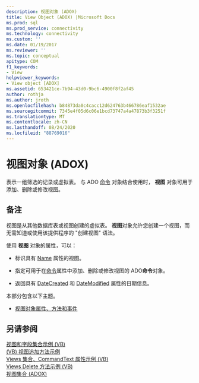 ```yaml
---
description: 视图对象 (ADOX)
title: View Object (ADOX) |Microsoft Docs
ms.prod: sql
ms.prod_service: connectivity
ms.technology: connectivity
ms.custom: ''
ms.date: 01/19/2017
ms.reviewer: ''
ms.topic: conceptual
apitype: COM
f1_keywords:
- View
helpviewer_keywords:
- View object [ADOX]
ms.assetid: 653421ce-7b94-43d0-9bc6-4900f8f2af45
author: rothja
ms.author: jroth
ms.openlocfilehash: b84873da0c4cacc12d624763b466786eaf1532ae
ms.sourcegitcommit: 7345e4f05d6c06e1bcd73747a4a47873b3f3251f
ms.translationtype: MT
ms.contentlocale: zh-CN
ms.lasthandoff: 08/24/2020
ms.locfileid: "88769016"
---
```

# <a name="view-object-adox"></a>视图对象 (ADOX)
表示一组筛选的记录或虚拟表。 与 ADO [命令](../ado-api/command-object-ado.md) 对象结合使用时， **视图** 对象可用于添加、删除或修改视图。  
  
## <a name="remarks"></a>备注  
 视图是从其他数据库表或视图创建的虚拟表。 **视图**对象允许您创建一个视图，而无需知道或使用该提供程序的 "创建视图" 语法。  
  
 使用 **视图** 对象的属性，可以：  
  
-   标识具有 [Name](./name-property-adox.md) 属性的视图。  
  
-   指定可用于在[命令](./command-property-adox.md)属性中添加、删除或修改视图的 ADO**命令**对象。  
  
-   返回具有 [DateCreated](./datecreated-property-adox.md) 和 [DateModified](./datemodified-property-adox.md) 属性的日期信息。  
  
 本部分包含以下主题。  
  
-   [视图对象属性、方法和事件](./view-object-properties-methods-and-events.md)  
  
## <a name="see-also"></a>另请参阅  
 [视图和字段集合示例 (VB) ](./views-and-fields-collections-example-vb.md)   
 [ (VB) 视图追加方法示例 ](./views-append-method-example-vb.md)   
 [Views 集合、CommandText 属性示例 (VB) ](./views-collection-commandtext-property-example-vb.md)   
 [Views Delete 方法示例 (VB) ](./views-delete-method-example-vb.md)   
 [视图集合 (ADOX)](./views-collection-adox.md)